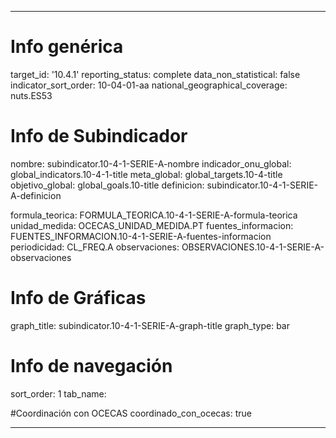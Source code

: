 ---

# Info genérica
target_id: '10.4.1'
reporting_status: complete
data_non_statistical: false
indicator_sort_order: 10-04-01-aa
national_geographical_coverage: nuts.ES53

# Info de Subindicador
nombre: subindicator.10-4-1-SERIE-A-nombre
indicador_onu_global: global_indicators.10-4-1-title
meta_global: global_targets.10-4-title
objetivo_global: global_goals.10-title
definicion: subindicator.10-4-1-SERIE-A-definicion

formula_teorica: FORMULA_TEORICA.10-4-1-SERIE-A-formula-teorica
unidad_medida: OCECAS_UNIDAD_MEDIDA.PT
fuentes_informacion: FUENTES_INFORMACION.10-4-1-SERIE-A-fuentes-informacion
periodicidad: CL_FREQ.A
observaciones: OBSERVACIONES.10-4-1-SERIE-A-observaciones
# Info de Gráficas
graph_title: subindicator.10-4-1-SERIE-A-graph-title
graph_type: bar

# Info de navegación
sort_order: 1
tab_name:

#Coordinación con OCECAS
coordinado_con_ocecas: true

---